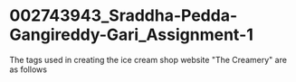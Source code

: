 # 002743943_Sraddha-Pedda-Gangireddy-Gari_Assignment-1
The tags used in creating the ice cream shop website "The Creamery" are as follows

<title>-The tag us used to define the title of the website
<html>----The root of the website
<head>----The tag contains information such as hyperlink to the css document and the favicon hyperlink
<link>----Used to relate an external source to the website. Favicon and the css styling links are given
<body>----It defines the document's main information
<header>----Defined the <h1> heading tag in the header tag
<p>----It is used to define paragraphs. In this,document this tag is used to define a quote
<br>----The break tag is used to separate lines wherever required
<a>----The tag is used to provide hyperlinks. In this, It is used to take the user to the next page to order.
<button>----The tag is used to enable an action by defining a clickable button
<table>----The tag is used to create tables. 
<form>----The form tag is used to collect and store required information. In this document,it is used to
collect information regarding icecream order
<img>----It is used to insert images either in the background or on the front. In this, the tag is used to
add images of icecream flavours
<tr>----Defined the rows of the table
<td>----defined the cells of the table
<input>----The tag is used to define input controls. This tag is used to add favicon and stylesheet in this
document
<label>----It is used to define the label of an element in the input

All the requested and additional controls are used in the document.




The tags used in creating the website "Fly Above All" are as follows

<title>---The tag is used to define the title of the website
<html>----The root of the website
<head>----The tag contains information such as hyperlink to the css document and the favicon hyperlink
<link>----Used to relate an external source to the website. Favicon and the css styling links are given
through this tag
<body>
<header>----Defined the <h1> heading tag in the header tag
<h2>----Used to define html headings
<div>----The tag is used to separate and define a section of the document
<iframe>----The tag is used to embed another document. In this, the tag is used to attach a video from
an external source
<select>----The tag is used to enable a drop down list 
<option>----The tag is used to provide options in the select tag
<footer>----It is used to define footer of a document. In this, the tag is used to provide contact information
of the paragliding company
<ol>----The tag defines an ordered list.In this website,it is used to list the paragliding places
<li>----The tag is used to define the items in the list
<audio>----The tag is used to embed audio content from an external source
<source>---The tag is used to provide the link of the required content
<p>----It is used to define paragraphs. In this website, The tag is used to give information about the company
<br>----The break tag is used to separate lines wherever required
<a>----The tag is used to provide hyperlinks. In this, It is used to take the user to the next page to book slot
<button>----The tag is used to enable an action by defining a clickable button. In this document, two buttons
are provided, one to book slots and another to get information about the company
<table>----The tag is used to create tables. 
<form>----The form tag is used to collect and store required information. In this document,it is used to
 collect details of customer and their choices
<img>----It is used to insert images either in the background or on the front
<tr>----Defined the rows of the table
<td>----defined the cells of the table
<input>----The tag is used to define input controls. This tag is used to add favicon and stylesheet in this
document
<label>----It is used to define the label of an element in the input

All the required and additional controls are used in creating this website.
